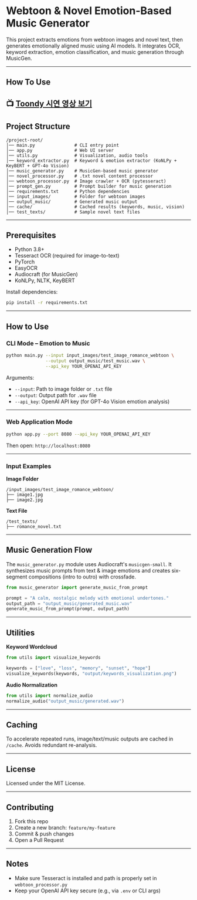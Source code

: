 
# Webtoon & Novel Emotion-Based Music Generator 

This project extracts emotions from webtoon images and novel text, then generates emotionally aligned music using AI models. It integrates OCR, keyword extraction, emotion classification, and music generation through MusicGen.

---

## How To Use
📺 [Toondy 시연 영상 보기](https://youtu.be/iDXE8Kmgd40)
---

## Project Structure

```
/project-root/
│── main.py               # CLI entry point
│── app.py                # Web UI server
│── utils.py              # Visualization, audio tools
│── keyword_extractor.py  # Keyword & emotion extractor (KoNLPy + KeyBERT + GPT-4o Vision)
│── music_generator.py    # MusicGen-based music generator
│── novel_processor.py    # .txt novel content processor
│── webtoon_processor.py  # Image crawler + OCR (pytesseract)
│── prompt_gen.py         # Prompt builder for music generation
│── requirements.txt      # Python dependencies
│── input_images/         # Folder for webtoon images
│── output_music/         # Generated music output
│── cache/                # Cached results (keywords, music, vision)
│── test_texts/           # Sample novel text files
```

---

##  Prerequisites

- Python 3.8+
- Tesseract OCR (required for image-to-text)
- PyTorch
- EasyOCR
- Audiocraft (for MusicGen)
- KoNLPy, NLTK, KeyBERT

Install dependencies:

```bash
pip install -r requirements.txt
```

---

## How to Use

### CLI Mode – Emotion to Music

```bash
python main.py --input input_images/test_image_romance_webtoon \
               --output output_music/test_music.wav \
               --api_key YOUR_OPENAI_API_KEY
```

Arguments:
- `--input`: Path to image folder or `.txt` file
- `--output`: Output path for `.wav` file
- `--api_key`: OpenAI API key (for GPT-4o Vision emotion analysis)

---

### Web Application Mode

```bash
python app.py --port 8080 --api_key YOUR_OPENAI_API_KEY
```

Then open: `http://localhost:8080`

---

### Input Examples

**Image Folder**
```
/input_images/test_image_romance_webtoon/
├── image1.jpg
├── image2.jpg
```

**Text File**
```
/test_texts/
├── romance_novel.txt
```

---

## Music Generation Flow

The `music_generator.py` module uses Audiocraft's `musicgen-small`. It synthesizes music prompts from text & image emotions and creates six-segment compositions (intro to outro) with crossfade.

```python
from music_generator import generate_music_from_prompt

prompt = "A calm, nostalgic melody with emotional undertones."
output_path = "output_music/generated_music.wav"
generate_music_from_prompt(prompt, output_path)
```

---

## Utilities

**Keyword Wordcloud**
```python
from utils import visualize_keywords

keywords = ["love", "loss", "memory", "sunset", "hope"]
visualize_keywords(keywords, "output/keywords_visualization.png")
```

**Audio Normalization**
```python
from utils import normalize_audio
normalize_audio("output_music/generated.wav")
```

---

## Caching

To accelerate repeated runs, image/text/music outputs are cached in `/cache`. Avoids redundant re-analysis.

---

## License

Licensed under the MIT License.

---

## Contributing

1. Fork this repo
2. Create a new branch: `feature/my-feature`
3. Commit & push changes
4. Open a Pull Request

---

## Notes

- Make sure Tesseract is installed and path is properly set in `webtoon_processor.py`
- Keep your OpenAI API key secure (e.g., via `.env` or CLI args)

